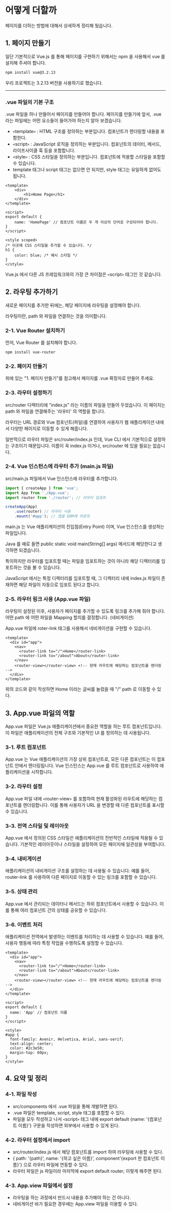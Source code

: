 # 어떻게 더할까
페이지를 더하는 방법에 대해서 상세하게 정리해 뒀습니다.

## 1. 페이지 만들기
일단 기본적으로 Vue.js 를 통해 페이지를 구현하기 위해서는 npm 을 사용해서 vue 를 설치해 주셔야 합니다.

```bash
npm install vue@3.2.13
```

우리 프로젝트는 3.2.13 버전을 사용하기로 했습니다.

---

### .vue 파일의 기본 구조
.vue 파일을 하나 만들어서 페이지를 만들어야 합니다. 페이지를 만들기에 앞서, .vue 라는 파일에는 어떤 요소들이 들어가야 하는지 알아 보겠습니다.

- `<`template`>` : HTML 구조를 정의하는 부분입니다. 컴포넌트가 렌더링할 내용을 포함한다.
- `<`script`>` : JavaScript 로직을 정의하는 부분입니다. 컴포넌트의 데이터, 메서드, 라이프사이클 훅 등을 포함합니다.
- `<`style`>` : CSS 스타일을 정의하는 부분입니다. 컴포넌트에 적용할 스타일을 포함할 수 있습니다.
- template 태그나 script 태그는 없으면 안 되지만, style 태그는 유일하게 없어도 됩니다.

```vue
<template>
    <div>
        <h1>Home Page</h1>
    </div>
</template>
  
<script>
export default {
    name: 'HomePage' // 컴포넌트 이름은 두 개 이상의 단어로 구성되어야 합니다.
}
</script>

<style scoped>
/* 이곳에 CSS 스타일을 추가할 수 있습니다. */
h1 {
    color: blue; /* 예시 스타일 */
}
</style>
```

Vue.js 에서 다른 JS 프레임워크와의 가장 큰 차이점은 `<`script`>` 태그인 것 같습니다.

## 2. 라우팅 추가하기
새로운 페이지를 추가한 뒤에는, 해당 페이지에 라우팅을 설정해야 합니다.

라우팅이란, path 와 파일을 연결하는 것을 의미합니다.

### 2-1. Vue Router 설치하기
먼저, Vue Router 를 설치해야 합니다.
```bash
npm install vue-router
```

### 2-2. 페이지 만들기
위에 있는 "1. 페이지 만들기"를 참고해서 페이지를 .vue 확장자로 만들어 주세요.

### 2-3. 라우터 설정하기
src/router 디렉터리에 "index.js" 라는 이름의 파일을 만들어 두었습니다. 이 페이지는 path 와 파일을 연결해주는 '라우터' 의 역할을 합니다.

라우터는 URL 경로와 Vue 컴포넌트(파일)를 연결하여 사용자가 웹 애플리케이션 내에서 다양한 페이지로 이동할 수 있게 해줍니다.

일반적으로 라우터 파일은 src/router/index.js 인데, Vue CLI 에서 기본적으로 설정하는 구조이기 때문입니다. 이름이 꼭 index.js 이거나, src/router 에 있을 필요는 없습니다.

### 2-4. Vue 인스턴스에 라우터 추가 (main.js 파일)
src/main.js 파일에서 Vue 인스턴스에 라우터를 추가합니다.

```js
import { createApp } from 'vue';
import App from './App.vue';
import router from './router'; // 라우터 임포트

createApp(App)
    .use(router) // 라우터 사용
    .mount('#app'); // 앱을 DOM에 마운트
```

main.js 는 Vue 애플리케이션의 진입점(Entry Point) 이며, Vue 인스턴스를 생성하는 파일입니다.

Java 를 예로 들면 public static void main(String[] args) 메서드에 해당한다고 생각하면 되겠습니다.

특이하지만 라우터를 입포트할 때는 파일을 임포트하는 것이 아니라 해당 디렉터리를 임포트하는 것을 볼 수 있습니다.

JavaScript 에서는 특정 디렉터리를 임포트할 때, 그 디렉터리 내에 index.js 파일이 존재하면 해당 파일이 자동으로 임포트 된다고 합니다.

### 2-5. 라우터 링크 사용 (App.vue 파일)

라우팅이 설정된 이후, 사용자가 페이지를 추가할 수 있도록 링크를 추가해 줘야 합니다. 어떤 path 에 어떤 파일을 Mapping 할지를 결정합니다. (네비게이션)

App.vue 파일에 roter-link 태그를 사용해서 네비게이션을 구현할 수 있습니다.

```vue
<template>
  <div id="app">
    <nav>
      <router-link to="/">Home</router-link>
      <router-link to="/about">About</router-link>
    </nav>
    <router-view></router-view> <!-- 현재 라우트에 해당하는 컴포넌트를 렌더링 -->
  </div>
</template>
```
위의 코드와 같이 작성하면 Home 이라는 글씨를 눌렀을 때 "/" path 로 이동할 수 있다.

## 3. App.vue 파일의 역할
App.vue 파일은 Vue.js 애플리케이션에서 중요한 역할을 하는 루트 컴포넌트입니다. 이 파일은 애플리케이션의 전체 구조와 기본적인 UI 를 정의하는 데 사용됩니다.

### 3-1. 루트 컴포넌트
App.vue 는 Vue 애플리케이션의 가장 상위 컴포넌트로, 모든 다른 컴포넌트는 이 컴포넌트 안에서 렌더링됩니다. Vue 인스턴스는 App.vue 를 루트 컴포넌트로 사용하여 애플리케이션을 시작합니다.

### 3-2. 라우터 설정
App.vue 파일 내에 `<`router-view`>` 를 포함하여 현재 활성화된 라우트에 해당하는 컴포넌트를 렌더링합니다. 이를 통해 사용자가 URL 을 변경할 때 다른 컴포넌트를 표시할 수 있습니다.

### 3-3. 전역 스타일 및 레이아웃
App.vue 에서 정의된 CSS 스타일은 애플리케이션의 전반적인 스타일에 적용될 수 있습니다. 기본적인 레이아웃이나 스타일을 설정하여 모든 페이지에 일관성을 부여합니다.

### 3-4. 내비게이션
애플리케이션의 내비게이션 구조를 설정하는 데 사용될 수 있습니다. 예를 들어, router-link 를 사용하여 다른 페이지로 이동할 수 있는 링크를 포함할 수 있습니다.

### 3-5. 상태 관리
App.vue 에서 관리되는 데이터나 메서드는 하위 컴포넌트에서 사용할 수 있습니다. 이를 통해 여러 컴포넌트 간의 상태를 공유할 수 있습니다.

### 3-6. 이벤트 처리
애플리케이션 전역에서 발생하는 이벤트를 처리하는 데 사용할 수 있습니다. 예를 들어, 사용자 행동에 따라 특정 작업을 수행하도록 설정할 수 있습니다.

```vue
<template>
  <div id="app">
    <nav>
      <router-link to="/">Home</router-link>
      <router-link to="/about">About</router-link>
    </nav>
    <router-view></router-view> <!-- 현재 라우트에 해당하는 컴포넌트를 렌더링 -->
  </div>
</template>

<script>
export default {
  name: 'App' // 컴포넌트 이름
}
</script>

<style>
#app {
  font-family: Avenir, Helvetica, Arial, sans-serif;
  text-align: center;
  color: #2c3e50;
  margin-top: 60px;
}
</style>
```

## 4. 요약 및 정리

### 4-1. 파일 작성
- src/components 에서 .vue 파일을 통해 개발하면 된다.
- .vue 파일은 template, script, style 태그를 포함할 수 있다.
- 파일을 모두 작성하고 나서 `<`script`>` 태그 내에 export default {name: '{컴포넌트 이름}'} 구문을 작성하면 외부에서 사용할 수 있게 된다.

### 4-2. 라우터 설정에서 import
- src/router/index.js 에서 해당 컴포넌트를 import 하여 라우팅에 사용할 수 있다.
- { path: '{path}', name: '{하고 싶은 이름}', component'{export 한 컴포넌트 이름}'} 으로 라우터 파일에 연동할 수 있다.
- 라우터 파일은 js 파일이라 마자막에 export default router; 이렇게 해주면 된다.

### 4-3. App.view 파일에서 설정
- 라우팅을 하는 과정에서 반드시 내용을 추가해야 하는 건 아니다.
- 네비게이션 바가 필요한 경우에는 App.view 파일을 이용할 수 있다.